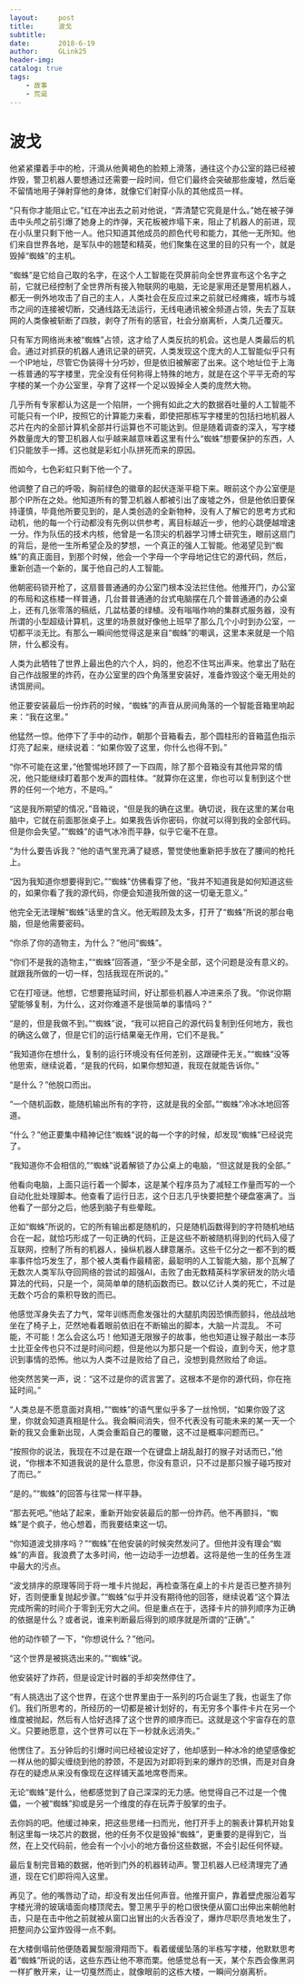 ```yaml
---
layout:     post
title:      波戈
subtitle:   
date:       2018-6-19
author:     GLink25
header-img: 
catalog: true
tags:
    - 故事
    - 荒诞
---
```


# 波戈

他紧紧攥着手中的枪，汗滴从他黄褐色的脸颊上滑落，通往这个办公室的路已经被炸毁，警卫机器人要想通过还需要一段时间，但它们最终会突破那些废墟，然后毫不留情地用子弹射穿他的身体，就像它们射穿小队的其他成员一样。

“只有你才能阻止它。”红在冲出去之前对他说，“弄清楚它究竟是什么。”她在被子弹击中头颅之前引爆了她身上的炸弹，天花板被炸塌下来，阻止了机器人的前进，现在小队里只剩下他一人。他只知道其他成员的颜色代号和能力，其他一无所知。他们来自世界各地，是军队中的翘楚和精英，他们聚集在这里的目的只有一个，就是毁掉“蜘蛛”的主机。

“蜘蛛”是它给自己取的名字，在这个人工智能在荧屏前向全世界宣布这个名字之前，它就已经控制了全世界所有接入物联网的电脑，无论是家用还是警用机器人，都无一例外地攻击了自己的主人，人类社会在反应过来之前就已经瘫痪，城市与城市之间的连接被切断，交通线路无法运行，无线电通讯被全频道占领，失去了互联网的人类像被斩断了四肢，剥夺了所有的感官，社会分崩离析，人类几近覆灭。

只有军方网络尚未被“蜘蛛”占领，这才给了人类反抗的机会。这也是人类最后的机会。通过对抓获的机器人通讯记录的研究，人类发现这个庞大的人工智能似乎只有一个IP地址，尽管它伪装得十分巧妙，但是依旧被解密了出来。这个地址位于上海一栋普通的写字楼里，完全没有任何称得上特殊的地方，就是在这个平平无奇的写字楼的某一个办公室里，孕育了这样一个足以毁掉全人类的庞然大物。

几乎所有专家都认为这是一个陷阱，一个拥有如此之大的数据吞吐量的人工智能不可能只有一个IP，按照它的计算能力来看，即使把那栋写字楼里的包括扫地机器人芯片在内的全部计算机全部并行运算也不可能达到。但是随着调查的深入，写字楼外数量庞大的警卫机器人似乎越来越意味着这里有什么“蜘蛛”想要保护的东西，人们只能放手一搏。这也就是彩虹小队拼死而来的原因。

而如今，七色彩虹只剩下他一个了。

他调整了自己的呼吸，胸前绿色的徽章的起伏逐渐平稳下来。眼前这个办公室便是那个IP所在之处。他知道所有的警卫机器人都被引出了废墟之外，但是他依旧要保持谨慎，毕竟他所要见到的，是人类创造的全新物种，没有人了解它的思考方式和动机，他的每一个行动都没有先例以供参考，离目标越近一步，他的心跳便越增速一分。作为队伍的技术内核，他曾是一名顶尖的机器学习博士研究生，眼前这扇门的背后，是他一生所希望企及的梦想，一个真正的强人工智能。他渴望见到“蜘蛛”的真正面目，到那个时候，他会一个字母一个字母地记住它的源代码，然后，重新创造一个新的，属于他自己的人工智能。

他朝密码锁开枪了，这扇普普通通的办公室门根本没法拦住他。他推开门，办公室的布局和这栋楼一样普通，几台普普通通的台式电脑摆在几个普普通通的办公桌上，还有几张零落的稿纸，几盆枯萎的绿植。没有嗡嗡作响的集群式服务器，没有所谓的小型超级计算机，这里的场景就好像他上班早了那么几个小时到办公室，一切都平淡无比。有那么一瞬间他觉得这是来自“蜘蛛”的嘲讽，这里本来就是一个陷阱，什么都没有。

人类为此牺牲了世界上最出色的六个人，妈的，他忍不住骂出声来。他拿出了贴在自己作战服里的炸药，在办公室里的四个角落里安装好，准备炸毁这个毫无用处的诱饵房间。

他正要安装最后一份炸药的时候，“蜘蛛”的声音从房间角落的一个智能音箱里响起来：“我在这里。”

他猛然一惊。他停下了手中的动作，朝那个音箱看去，那个圆柱形的音箱蓝色指示灯亮了起来，继续说着：“如果你毁了这里，你什么也得不到。”

“你不可能在这里，”他警惕地环顾了一下四周，除了那个音箱没有其他异常的情况，他只能继续盯着那个发声的圆柱体。“就算你在这里，你也可以复制到这个世界的任何一个地方，不是吗。”

“这是我所期望的情况，”音箱说，“但是我的确在这里。确切说，我在这里的某台电脑中，它就在前面那张桌子上。如果我告诉你密码，你就可以得到我的全部代码。但是你会失望。”“蜘蛛”的语气冰冷而平静，似乎它毫不在意。

“为什么要告诉我？”他的语气里充满了疑惑，警觉使他重新把手放在了腰间的枪托上。

“因为我知道你想要得到它。”“蜘蛛”仿佛看穿了他，“我并不知道我是如何知道这些的，如果你看了我的源代码，你便会知道我所做的这一切毫无意义。”

他完全无法理解“蜘蛛”话里的含义。他无暇顾及太多，打开了“蜘蛛”所说的那台电脑，但是他需要密码。

“你杀了你的造物主，为什么？”他问“蜘蛛”。

“你们不是我的造物主，”“蜘蛛”回答道，“至少不是全部，这个问题是没有意义的。就跟我所做的一切一样，包括我现在所说的。”

它在打哑谜。他想，它想要拖延时间，好让那些机器人冲进来杀了我。“你说你期望能够复制，为什么，这对你难道不是很简单的事情吗？”

“是的，但是我做不到。”“蜘蛛”说，“我可以把自己的源代码复制到任何地方，我也的确这么做了，但是它们的运行结果毫无作用，它们不是我。”

“我知道你在想什么，复制的运行环境没有任何差别，这跟硬件无关。”“蜘蛛”没等他思索，继续说着，“是我的代码，如果你想知道，我现在就能告诉你。”

“是什么？”他脱口而出。

“一个随机函数，能随机输出所有的字符，这就是我的全部。”“蜘蛛”冷冰冰地回答道。

“什么？”他正要集中精神记住“蜘蛛”说的每一个字的时候，却发现“蜘蛛”已经说完了。

“我知道你不会相信的,”“蜘蛛”说着解锁了办公桌上的电脑，“但这就是我的全部。”

他看向电脑，上面只运行着一个脚本，这是某个程序员为了减轻工作量而写的一个自动化批处理脚本。他查看了运行日志，这个日志几乎快要把整个硬盘塞满了。当他看了一部分之后，他感到脑子有些晕眩。

正如“蜘蛛”所说的，它的所有输出都是随机的，只是随机函数得到的字符随机地结合在一起，就恰巧形成了一句正确的代码，正是这些不断被随机得到的代码入侵了互联网，控制了所有的机器人，操纵机器人肆意屠杀。这些千亿分之一都不到的概率事件恰巧发生了，那个被人类看作最精密，最聪明的人工智能大脑，那个瓦解了无数次人类军队夺回网络的尝试的超强AI，击败了由无数精英科学家研发的防火墙算法的代码，只是一个，简简单单的随机函数而已。数以亿计人类的死亡，不过是无数个巧合的乘积导致的而已。

他感觉浑身失去了力气，常年训练而愈发强壮的大腿肌肉因恐惧而颤抖，他战战地坐在了椅子上，茫然地看着眼前依旧在不断输出的脚本，大脑一片混乱。
不可能，不可能！怎么会这么巧！他知道无限猴子的故事，他也知道让猴子敲出一本莎士比亚全传也只不过是时间问题，但是他以为那只是一个假设，直到今天，他才意识到事情的恐怖。他以为人类不过是败给了自己，没想到竟然败给了命运。

他突然苦笑一声，说：“这不过是你的谎言罢了。这根本不是你的源代码，你在拖延时间。”

“人类总是不愿意面对真相，”“蜘蛛”的语气里似乎多了一丝怜悯，“如果你毁了这里，你就会知道真相是什么。我会瞬间消失，但不代表没有可能未来的某一天一个新的我又会重新出现，人类会重蹈自己的覆辙，这不过是概率问题而已。”

“按照你的说法，我现在不过是在跟一个在键盘上胡乱敲打的猴子对话而已，”他说，“你根本不知道我说的是什么意思，你没有意识，只不过是那只猴子碰巧按对了而已。”

“是的。”“蜘蛛”的回答与往常一样平静。

“那去死吧。”他站了起来，重新开始安装最后的那一份炸药。他不再颤抖，“蜘蛛”是个疯子，他心想着，而我要结束这一切。

“你知道波戈排序吗？”“蜘蛛”在他安装的时候突然发问了。但他并没有理会“蜘蛛”的声音。我浪费了太多时间，他一边动手一边想着。这将是他一生的任务生涯中最大的污点。

“波戈排序的原理等同于将一堆卡片抛起，再检查落在桌上的卡片是否已整齐排列好，否则便重复抛起步骤。”“蜘蛛”似乎并没有期待他的回答，继续说着“这个算法完成所需的时间介于零到无穷大之间。但是重点在于，选择卡片的排列顺序为正确的依据是什么？或者说，谁来判断最后得到的顺序就是所谓的“正确”。”

他的动作顿了一下，“你想说什么？”他问。

“这个世界是被挑选出来的。”“蜘蛛”说。

他安装好了炸药，但是设定计时器的手却突然停住了。

“有人挑选出了这个世界，在这个世界里由于一系列的巧合诞生了我，也诞生了你们。我们所思考的，所经历的一切都是被计划好的，有无穷多个事件卡片在另一个维度被抛起，然后有人恰好选择了这个世界的顺序而已。这就是这个宇宙存在的意义。只要祂愿意，这个世界可以在下一秒就永远消失。”

他愣住了。五分钟后的引爆时间已经被设定好了，他却感到一种冰冷的绝望感像蛇一样从他的脚尖缠绕到他的脖颈，不是因为对即将到来的爆炸的恐惧，而是对自身存在的疑虑从来没有像现在这样铺天盖地席卷而来。

无论“蜘蛛”是什么，他都感觉到了自己深深的无力感。他觉得自己不过是一个傀儡，一个被“蜘蛛”抑或是另一个维度的存在玩弄于股掌的虫子。

去你妈的吧。他缓过神来，把这些思绪一扫而光，他打开手上的腕表计算机开始复制这里每一块芯片的数据，他的任务不仅是毁掉“蜘蛛”，更重要的是得到它，当然，在上交代码前，他会有一个小小的地方备份这些数据，不会引起任何怀疑。

最后复制完音箱的数据，他听到门外的机器转动声。警卫机器人已经清理完了通道，现在它们即将闯入这里。

再见了。他的嘴唇动了动，却没有发出任何声音。他推开窗户，靠着壁虎服沿着写字楼光滑的玻璃墙面向楼顶爬去。警卫黑乎乎的枪口很快便从窗口出伸出来朝他射击，只是在击中他之前就被从窗口出冒出的火舌吞没了，爆炸尽职尽责地发生了，把整间办公室炸毁得一点不剩。

在大楼倒塌前他便随着翼型服滑翔而下。看着缓缓坠落的半栋写字楼，他默默思考着“蜘蛛”所说的话，这些东西让他不寒而栗。他感觉总有一天，某个东西会像黑洞一样扩散开来，让一切戛然而止，就像眼前的这栋大楼，一瞬间分崩离析。 